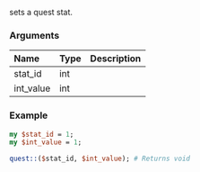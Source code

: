 sets a quest stat.
### Arguments
**Name**|**Type**|**Description**
:---|:---|:---
stat_id|int|
int_value|int|

### Example

```perl
my $stat_id = 1;
my $int_value = 1;

quest::($stat_id, $int_value); # Returns void
```